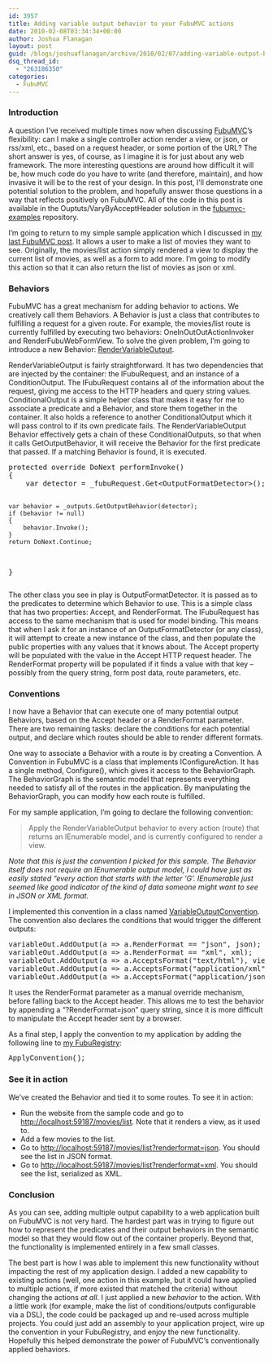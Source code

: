 ```yaml
---
id: 3957
title: Adding variable output behavior to your FubuMVC actions
date: 2010-02-08T03:34:34+00:00
author: Joshua Flanagan
layout: post
guid: /blogs/joshuaflanagan/archive/2010/02/07/adding-variable-output-behavior-to-your-fubumvc-actions.aspx
dsq_thread_id:
  - "263186350"
categories:
  - FubuMVC
---
```

### Introduction

A question I’ve received multiple times now when discussing <a href="http://fubumvc.com/" target="_blank">FubuMVC</a>’s flexibility: can I make a single controller action render a view, or json, or rss/xml, etc., based on a request header, or some portion of the URL? The short answer is yes, of course, as I imagine it is for just about any web framework. The more interesting questions are around how difficult it will be, how much code do you have to write (and therefore, maintain), and how invasive it will be to the rest of your design. In this post, I’ll demonstrate one potential solution to the problem, and hopefully answer those questions in a way that reflects positively on FubuMVC. All of the code in this post is available in the Ouptuts/VaryByAcceptHeader solution in the <a href="http://github.com/DarthFubuMVC/fubumvc-examples/tree/7c4b2165aedb6754a01538aee956e29d4060654c" target="_blank">fubumvc-examples</a> repository.

I’m going to return to my simple sample application which I discussed in <a href="http://www.lostechies.com/blogs/joshuaflanagan/archive/2010/01/18/fubumvc-define-your-actions-your-way.aspx" target="_blank">my last FubuMVC post</a>. It allows a user to make a list of movies they want to see. Originally, the movies/list action simply rendered a view to display the current list of movies, as well as a form to add more. I’m going to modify this action so that it can also return the list of movies as json or xml.

### Behaviors

FubuMVC has a great mechanism for adding behavior to actions. We creatively call them Behaviors. A Behavior is just a class that contributes to fulfilling a request for a given route. For example, the movies/list route is currently fulfilled by executing two behaviors: OneInOutOutActionInvoker and RenderFubuWebFormView. To solve the given problem, I’m going to introduce a new Behavior: <a href="http://github.com/DarthFubuMVC/fubumvc-examples/blob/7c4b2165aedb6754a01538aee956e29d4060654c/src/Outputs/VaryByAcceptHeader/SimpleWebsite/Behaviors/RenderVariableOutput.cs" target="_blank">RenderVariableOutput</a>.

RenderVariableOutput is fairly straightforward. It has two dependencies that are injected by the container: the IFubuRequest, and an instance of a ConditionOutput. The IFubuRequest contains all of the information about the request, giving me access to the HTTP headers and query string values. ConditionalOutput is a simple helper class that makes it easy for me to associate a predicate and a Behavior, and store them together in the container. It also holds a reference to another ConditionalOutput which it will pass control to if its own predicate fails. The RenderVariableOutput Behavior effectively gets a chain of these ConditionalOutputs, so that when it calls GetOutputBehavior, it will receive the Behavior for the first predicate that passed. If a matching Behavior is found, it is executed.

<div style="padding-bottom: 0px;margin: 0px;padding-left: 0px;padding-right: 0px;float: none;padding-top: 0px" class="wlWriterEditableSmartContent">
  <pre>protected override DoNext performInvoke()
{
    var detector = _fubuRequest.Get&lt;OutputFormatDetector&gt;();

    var behavior = _outputs.GetOutputBehavior(detector);
    if (behavior != null)
    {
        behavior.Invoke();
    }
    return DoNext.Continue;
}</pre>
</div>

The other class you see in play is OutputFormatDetector. It is passed as to the predicates to determine which Behavior to use. This is a simple class that has two properties: Accept, and RenderFormat. The IFubuRequest has access to the same mechanism that is used for model binding. This means that when I ask it for an instance of an OutputFormatDetector (or any class), it will attempt to create a new instance of the class, and then populate the public properties with any values that it knows about. The Accept property will be populated with the value in the Accept HTTP request header. The RenderFormat property will be populated if it finds a value with that key – possibly from the query string, form post data, route parameters, etc.

### Conventions

I now have a Behavior that can execute one of many potential output Behaviors, based on the Accept header or a RenderFormat parameter. There are two remaining tasks: declare the conditions for each potential output, and declare which routes should be able to render different formats.

One way to associate a Behavior with a route is by creating a Convention. A Convention in FubuMVC is a class that implements IConfigureAction. It has a single method, Configure(), which gives it access to the BehaviorGraph. The BehaviorGraph is the semantic model that represents everything needed to satisfy all of the routes in the application. By manipulating the BehaviorGraph, you can modify how each route is fulfilled.

For my sample application, I’m going to declare the following convention:

> Apply the RenderVariableOutput behavior to every action (route) that returns an IEnumerable model, and is currently configured to render a view.

_Note that this is just the convention I picked for this sample. The Behavior itself does not require an IEnumerable output model, I could have just as easily stated “every action that starts with the letter ‘G’. IEnumerable just seemed like good indicator of the kind of data someone might want to see in JSON or XML format._

I implemented this convention in a class named <a href="http://github.com/DarthFubuMVC/fubumvc-examples/blob/7c4b2165aedb6754a01538aee956e29d4060654c/src/Outputs/VaryByAcceptHeader/SimpleWebsite/Behaviors/VariableOutputConvention.cs" target="_blank">VariableOutputConvention</a>. The convention also declares the conditions that would trigger the different outputs:

<div style="padding-bottom: 0px;margin: 0px;padding-left: 0px;padding-right: 0px;float: none;padding-top: 0px" class="wlWriterEditableSmartContent">
  <pre>variableOut.AddOutput(a =&gt; a.RenderFormat == "json", json);
variableOut.AddOutput(a =&gt; a.RenderFormat == "xml", xml);
variableOut.AddOutput(a =&gt; a.AcceptsFormat("text/html"), view);
variableOut.AddOutput(a =&gt; a.AcceptsFormat("application/xml"), xml);
variableOut.AddOutput(a =&gt; a.AcceptsFormat("application/json"), json);</pre>
</div>

It uses the RenderFormat parameter as a manual override mechanism, before falling back to the Accept header. This allows me to test the behavior by appending a “?RenderFormat=json” query string, since it is more difficult to manipulate the Accept header sent by a browser.

As a final step, I apply the convention to my application by adding the following line to <a href="http://github.com/DarthFubuMVC/fubumvc-examples/blob/7c4b2165aedb6754a01538aee956e29d4060654c/src/Outputs/VaryByAcceptHeader/SimpleWebsite/SimpleWebsiteFubuRegistry.cs" target="_blank">my FubuRegistry</a>:

<font face="Courier New">ApplyConvention<VariableOutputConvention>(); </font>

### See it in action

We’ve created the Behavior and tied it to some routes. To see it in action:

  * Run the website from the sample code and go to <http://localhost:59187/movies/list>. Note that it renders a view, as it used to. 
  * Add a few movies to the list. 
  * Go to <http://localhost:59187/movies/list?renderformat=json>. You should see the list in JSON format.
  * Go to <http://localhost:59187/movies/list?renderformat=xml>. You should see the list, serialized as XML.

### Conclusion

As you can see, adding multiple output capability to a web application built on FubuMVC is not very hard. The hardest part was in trying to figure out how to represent the predicates and their output behaviors in the semantic model so that they would flow out of the container properly. Beyond that, the functionality is implemented entirely in a few small classes.

The best part is how I was able to implement this new functionality without impacting the rest of my application design. I added a new capability to existing actions (well, one action in this example, but it could have applied to multiple actions, if more existed that matched the criteria) without changing the actions _at all_. I just applied a new _behavior_ to the action. With a little work (for example, make the list of conditions/outputs configurable via a DSL), the code could be packaged up and re-used across multiple projects. You could just add an assembly to your application project, wire up the convention in your FubuRegistry, and enjoy the new functionality. Hopefully this helped demonstrate the power of FubuMVC’s conventionally applied behaviors.